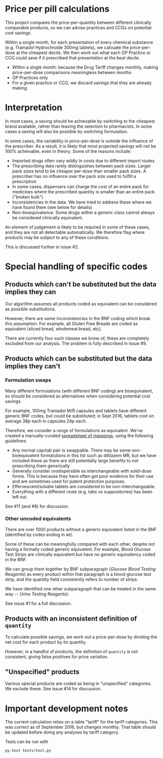# Price per pill calculations

This project compares the price-per-quantity between different clinically comparable products, so we can advise practices and CCGs on potential cost savings.

Within a single month, for each presentation of every chemical substance (e.g. Tramadol Hydrochrolde 300mg tablets), we calcuate the price-per-dose at the cheapest decile. We then work out what each GP Practice or CCG could save if it prescribed that presentation at the best decile.


* Within a single month: because the Drug Tariff changes monthly, making price-per-dose comparisons meaningless between months
* GP Practices only
* For a given practice or CCG, we discard savings that they are already making

# Interpretation

In most cases, a saving should be achievable by switching to the cheapest brand available, rather than leaving the selection to pharmacists.  In some cases a saving will also be possible by switching formulation.

In some cases, the variability in price-per-dose is outside the influence of the prescriber. As a result, it is likely that most projected savings will not be 100% achievable, even in theory. Some of the reasons include:

* Imported drugs often vary wildly in costs due to different import routes
* The prescribing data rarely distinguishes between pack sizes.  Larger pack sizes tend to be cheaper per-dose than smaller pack sizes.  A prescriber has no influence over the pack size used to fulfill a prescription
* In some cases, dispensers can charge the cost of an entire pack for medicines where the prescribed quantity is smaller than an entire pack ("broken bulk")
* Inconsistencies in the data. We have tried to address these where we have found them (see below for details)
* Non-bioequivalence. Some drugs within a generic class cannot always be considered clinically equivalent.

An element of judgement is likely to be required in some of these cases, and they are not all detectable automatically. We therefore flag where products may be subject to any of these conditions.

This is discussed further in issue #2.


# Special handling of specific codes

## Products which can't be substituted but the data implies they can

Our algorithm assumes all products coded as equivalent can be considered as possible substitutions.

However, there are some inconsistencies in the BNF coding which break this assumption.  For example, all Gluten Free Breads are coded as equivalent (sliced bread, wholemeal bread, etc).

There are currently four such classes we know of; these are completely excluded from our analysis. The problem is fully described in issue #9.


## Products which can be substituted but the data implies they can't

### Formulation swaps

Many different formulations (with different BNF coding) are bioequivalent, so should be considered as alternatives when considering potential cost savings.

For example, 100mg Tramadol M/R capsules and tablets have different generic BNF codes, but could be substituted; in Sept 2016, tablets cost on average 38p each in capsules 24p each.

Therefore, we consider a range of formulations as equivalent.  We've created a manually-curated [spreadsheet of mappings](https://docs.google.com/spreadsheets/d/1SvMGCKrmqsNkZYuGW18Sf0wTluXyV4bhyZQaVLcO41c/edit#gid=1784930737), using the following guidelines:

* Any normal cap/tab pair is swappable. There may be some non-bioequivalent formatulions in this list such as diltiazem MR, but we have included these as there are still potentially large benefits to not prescribing them generically
* Generally consider orodispersible as interchangeable with solid-dose forms. This is because they have often got poor evidence for their use and are sometimes used for patent protection purposes.
* Effervescent/soluble tablets are considered to be non-interchangeable.
* Everything with a different route (e.g. tabs vs suppositories) has been left out.

See #11 (and #8) for discussion.

### Other uncoded equivalents

There are over 1000 products without a generic equivalent listed in the BNF (identified by codes ending in `A0`).

Some of these can be meaningfully compared with each other, despite not having a formally coded generic equivalent. For example, Blood Glucose Test Strips are clinically equivalent but have no generic equivalency coded in the BNF.

We can group them together by BNF subparagraph (*Glucose Blood Testing Reagents*) as every product within that paragraph is a blood glucose test strip, and the quantity field consistently refers to number of strips.

We have identified one other subparagraph that can be treated in the same way -- *Urine Testing Reagents*).

See issue #1 for a full discussion.

## Products with an inconsistent definition of `quantity`

To calculate possible savings, we work out a price-per-dose by dividing the net cost for each product by its quantity.

However, in a handful of products, the definition of `quantity` is not consistent, giving false positives for price variation.

## "Unspecified" products

Various special products are coded as being in "unspecified" categories. We exclude these. See issue #14 for discussion.

# Important development notes

The current calculation relies on a table "tariff" for the tariff categories. This was correct as of September 2016, but changes monthly. That table should be updated before doing any analyses by tariff category.

Tests can be run with

    py.test tests/test.py
